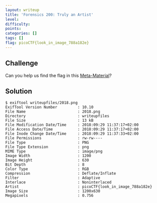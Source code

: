 ```yaml
---
layout: writeup
title: 'Forensics 200: Truly an Artist'
level: 
difficulty: 
points: 
categories: []
tags: []
flag: picoCTF{look_in_image_788a182e}
---
```

## Challenge

Can you help us find the flag in this
[Meta-Material](./writeupfiles/2018.png)?

## Solution

    $ exiftool writeupfiles/2018.png
    ExifTool Version Number         : 10.10
    File Name                       : 2018.png
    Directory                       : writeupfiles
    File Size                       : 13 kB
    File Modification Date/Time     : 2018:09:29 11:37:17+02:00
    File Access Date/Time           : 2018:09:29 11:37:17+02:00
    File Inode Change Date/Time     : 2018:09:29 11:37:33+02:00
    File Permissions                : rw-rw----
    File Type                       : PNG
    File Type Extension             : png
    MIME Type                       : image/png
    Image Width                     : 1200
    Image Height                    : 630
    Bit Depth                       : 8
    Color Type                      : RGB
    Compression                     : Deflate/Inflate
    Filter                          : Adaptive
    Interlace                       : Noninterlaced
    Artist                          : picoCTF{look_in_image_788a182e}
    Image Size                      : 1200x630
    Megapixels                      : 0.756


